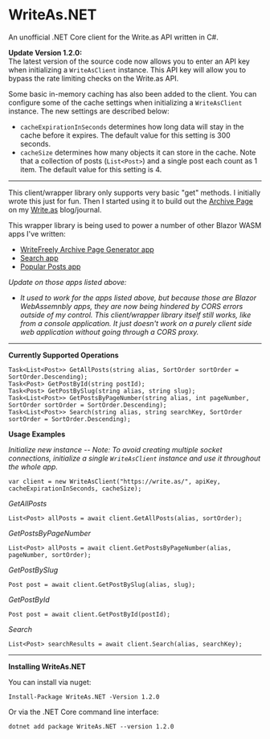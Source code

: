 # WriteAs.NET
An unofficial .NET Core client for the Write.as API written in C#.

**Update Version 1.2.0:**  
The latest version of the source code now allows you to enter an API key when initializing a `WriteAsClient` instance. This API key will allow you to bypass the rate limiting checks on the Write.as API.

Some basic in-memory caching has also been added to the client. You can configure some of the cache settings when initializing a `WriteAsClient` instance. The new settings are described below:
- `cacheExpirationInSeconds` determines how long data will stay in the cache before it expires. The default value for this setting is 300 seconds.
- `cacheSize` determines how many objects it can store in the cache. Note that a collection of posts (`List<Post>`) and a single post each count as 1 item. The default value for this setting is 4.

---

This client/wrapper library only supports very basic "get" methods. I initially wrote this just for fun. Then I started using it to build out the [Archive Page](https://journal.dinobansigan.com/archive) on my [Write.as](https://write.as/) blog/journal.

This wrapper library is being used to power a number of other Blazor WASM apps I've written:
- [WriteFreely Archive Page Generator app](https://wf-archive.dinobansigan.com/)
- [Search app](https://searchjournal.dinobansigan.com/)
- [Popular Posts app](https://popularposts.dinobansigan.com/?alias=dino)

*Update on those apps listed above:*
- *It used to work for the apps listed above, but because those are Blazor WebAssemnbly apps, they are now being hindered by CORS errors outside of my control. This client/wrapper library itself still works, like from a console application. It just doesn't work on a purely client side web application without going through a CORS proxy.*

---

**Currently Supported Operations**

```
Task<List<Post>> GetAllPosts(string alias, SortOrder sortOrder = SortOrder.Descending);
Task<Post> GetPostById(string postId);
Task<Post> GetPostBySlug(string alias, string slug);
Task<List<Post>> GetPostsByPageNumber(string alias, int pageNumber, SortOrder sortOrder = SortOrder.Descending);
Task<List<Post>> Search(string alias, string searchKey, SortOrder sortOrder = SortOrder.Descending);
```

**Usage Examples**  

*Initialize new instance -- Note: To avoid creating multiple socket connections, initialize a single `WriteAsClient` instance and use it throughout the whole app.*
```
var client = new WriteAsClient("https://write.as/", apiKey, cacheExpirationInSeconds, cacheSize);
```

*GetAllPosts*
```
List<Post> allPosts = await client.GetAllPosts(alias, sortOrder);
```

*GetPostsByPageNumber*
```
List<Post> allPosts = await client.GetPostsByPageNumber(alias, pageNumber, sortOrder);
```

*GetPostBySlug*
```
Post post = await client.GetPostBySlug(alias, slug);
```

*GetPostById*
```
Post post = await client.GetPostById(postId);
```

*Search*
```
List<Post> searchResults = await client.Search(alias, searchKey);
```

---
  
**Installing WriteAs.NET**

You can install via nuget:  

`Install-Package WriteAs.NET -Version 1.2.0`

Or via the .NET Core command line interface:  

`dotnet add package WriteAs.NET --version 1.2.0`


